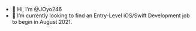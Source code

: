 - 👋 Hi, I’m @JOyo246
- 👀 I’m currently looking to find an Entry-Level iOS/Swift Development job to begin in August 2021.

<!---
JOyo246/JOyo246 is a ✨ special ✨ repository because its `README.md` (this file) appears on your GitHub profile.
You can click the Preview link to take a look at your changes.
--->

